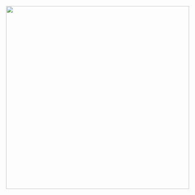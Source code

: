 
<img src = "https://user-images.githubusercontent.com/94095894/162693233-01e1560d-7eed-4978-988f-858747d2234b.png" width = 500>

